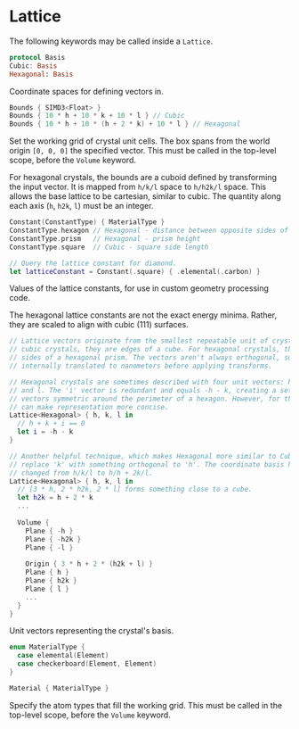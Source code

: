# Lattice

The following keywords may be called inside a `Lattice`.

```swift
protocol Basis
Cubic: Basis
Hexagonal: Basis
```

Coordinate spaces for defining vectors in.

```swift
Bounds { SIMD3<Float> }
Bounds { 10 * h + 10 * k + 10 * l } // Cubic
Bounds { 10 * h + 10 * (h + 2 * k) + 10 * l } // Hexagonal
```

Set the working grid of crystal unit cells. The box spans from the world origin `[0, 0, 0]` the specified vector. This must be called in the top-level scope, before the `Volume` keyword.

For hexagonal crystals, the bounds are a cuboid defined by transforming the input vector. It is mapped from `h/k/l` space to `h/h2k/l` space. This allows the base lattice to be cartesian, similar to cubic. The quantity along each axis (`h`, `h2k`, `l`) must be an integer.

```swift
Constant(ConstantType) { MaterialType }
ConstantType.hexagon // Hexagonal - distance between opposite sides of a hexagon
ConstantType.prism   // Hexagonal - prism height
ConstantType.square  // Cubic - square side length

// Query the lattice constant for diamond.
let latticeConstant = Constant(.square) { .elemental(.carbon) }
```

Values of the lattice constants, for use in custom geometry processing code.

The hexagonal lattice constants are not the exact energy minima. Rather, they are scaled to align with cubic (111) surfaces.

```swift
// Lattice vectors originate from the smallest repeatable unit of crystal. For
// cubic crystals, they are edges of a cube. For hexagonal crystals, they are
// sides of a hexagonal prism. The vectors aren't always orthogonal, so they are
// internally translated to nanometers before applying transforms.

// Hexagonal crystals are sometimes described with four unit vectors: h, k, i,
// and l. The 'i' vector is redundant and equals -h - k, creating a set of 3
// vectors symmetric around the perimeter of a hexagon. However, for the HDL, it
// can make representation more concise.
Lattice<Hexagonal> { h, k, l in
  // h + k + i == 0
  let i = -h - k
}

// Another helpful technique, which makes Hexagonal more similar to Cubic, is to
// replace 'k' with something orthogonal to 'h'. The coordinate basis has
// changed from h/k/l to h/h + 2k/l.
Lattice<Hexagonal> { h, k, l in
  // [3 * h, 2 * h2k, 2 * l] forms something close to a cube.
  let h2k = h + 2 * k
  ...
  
  Volume {
    Plane { -h }
    Plane { -h2k }
    Plane { -l }
    
    Origin { 3 * h + 2 * (h2k + l) }
    Plane { h }
    Plane { h2k }
    Plane { l }
    ...
  }
}
```

Unit vectors representing the crystal's basis.

```swift
enum MaterialType {
  case elemental(Element)
  case checkerboard(Element, Element)
}

Material { MaterialType }
```

Specify the atom types that fill the working grid. This must be called in the top-level scope, before the `Volume` keyword.
